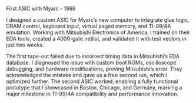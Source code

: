 First ASIC with Myarc - 1986

I designed a custom ASIC for Myarc’s new computer to integrate glue logic, DRAM control, keyboard input, virtual paged memory, and TI-99/4A emulation. Working with Mitsubishi Electronics of America, I trained on their EDA tools, created a 4000-gate netlist, and validated it with test vectors in just two weeks.

The first tape-out failed due to incorrect timing data in Mitsubishi’s EDA database. I diagnosed the issue with custom boot ROMs, oscilloscope debugging, and hardware modifications, proving Mitsubishi’s error. They acknowledged the mistake and gave us a free second run, which I optimized further. The second ASIC worked, enabling a fully functional prototype that I showcased in Boston, Chicago, and Germany, marking a major milestone in TI-99/4A compatibility and performance innovation.